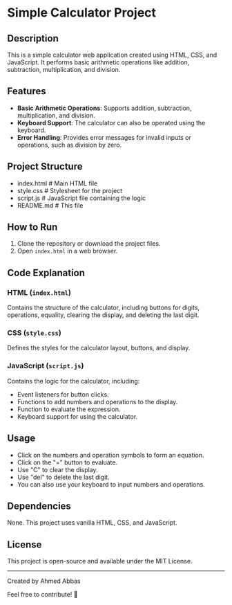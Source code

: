 # Simple Calculator Project

## Description

This is a simple calculator web application created using HTML, CSS, and JavaScript. It performs basic arithmetic operations like addition, subtraction, multiplication, and division.

## Features

- **Basic Arithmetic Operations**: Supports addition, subtraction, multiplication, and division.
- **Keyboard Support**: The calculator can also be operated using the keyboard.
- **Error Handling**: Provides error messages for invalid inputs or operations, such as division by zero.

## Project Structure

- index.html        # Main HTML file
- style.css         # Stylesheet for the project
- script.js         # JavaScript file containing the logic
- README.md         # This file

## How to Run

1. Clone the repository or download the project files.
2. Open `index.html` in a web browser.

## Code Explanation

### HTML (`index.html`)

Contains the structure of the calculator, including buttons for digits, operations, equality, clearing the display, and deleting the last digit.

### CSS (`style.css`)

Defines the styles for the calculator layout, buttons, and display.

### JavaScript (`script.js`)

Contains the logic for the calculator, including:

- Event listeners for button clicks.
- Functions to add numbers and operations to the display.
- Function to evaluate the expression.
- Keyboard support for using the calculator.

## Usage

- Click on the numbers and operation symbols to form an equation.
- Click on the "=" button to evaluate.
- Use "C" to clear the display.
- Use "del" to delete the last digit.
- You can also use your keyboard to input numbers and operations.

## Dependencies

None. This project uses vanilla HTML, CSS, and JavaScript.

## License

This project is open-source and available under the MIT License.

---

Created by Ahmed Abbas

Feel free to contribute! 🌟
